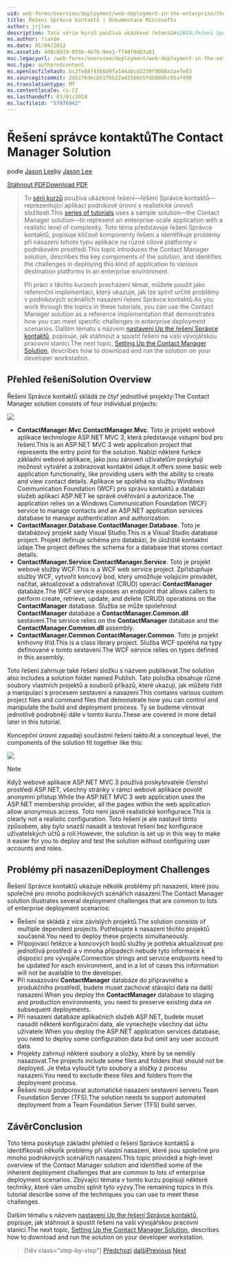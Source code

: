```yaml
---
uid: web-forms/overview/deployment/web-deployment-in-the-enterprise/the-contact-manager-solution
title: Řešení Správce kontaktů | Dokumentace Microsoftu
author: jrjlee
description: Tato série kurzů používá ukázkové řešení&#x2014;řešení Správce kontaktů&#x2014;reprezentující aplikaci podnikové úrovni s realistické leve...
ms.author: riande
ms.date: 05/04/2012
ms.assetid: 4d8c8d19-055b-4b70-9ee1-f748f0db3a01
msc.legacyurl: /web-forms/overview/deployment/web-deployment-in-the-enterprise/the-contact-manager-solution
msc.type: authoredcontent
ms.openlocfilehash: bc2fe88f4566d9fa144abcd2239f9008a1aefe83
ms.sourcegitcommit: 24b1f6decbb17bb22a45166e5fdb0845c65af498
ms.translationtype: MT
ms.contentlocale: cs-CZ
ms.lasthandoff: 03/01/2019
ms.locfileid: "57076942"
---
```

<a name="the-contact-manager-solution"></a><span data-ttu-id="f103b-103">Řešení správce kontaktů</span><span class="sxs-lookup"><span data-stu-id="f103b-103">The Contact Manager Solution</span></span>
====================
<span data-ttu-id="f103b-104">podle [Jason Lee](https://github.com/jrjlee)</span><span class="sxs-lookup"><span data-stu-id="f103b-104">by [Jason Lee](https://github.com/jrjlee)</span></span>

[<span data-ttu-id="f103b-105">Stáhnout PDF</span><span class="sxs-lookup"><span data-stu-id="f103b-105">Download PDF</span></span>](https://msdnshared.blob.core.windows.net/media/MSDNBlogsFS/prod.evol.blogs.msdn.com/CommunityServer.Blogs.Components.WeblogFiles/00/00/00/63/56/8130.DeployingWebAppsInEnterpriseScenarios.pdf)

> <span data-ttu-id="f103b-106">To [sérii kurzů](web-deployment-in-the-enterprise.md) používá ukázkové řešení&#x2014;řešení Správce kontaktů&#x2014;reprezentující aplikaci podnikové úrovni s realistické úroveň složitosti.</span><span class="sxs-lookup"><span data-stu-id="f103b-106">This [series of tutorials](web-deployment-in-the-enterprise.md) uses a sample solution&#x2014;the Contact Manager solution&#x2014;to represent an enterprise-scale application with a realistic level of complexity.</span></span> <span data-ttu-id="f103b-107">Toto téma představuje řešení Správce kontaktů, popisuje klíčové komponenty řešení a identifikuje problémy při nasazení tohoto typu aplikace na různé cílové platformy v podnikovém prostředí.</span><span class="sxs-lookup"><span data-stu-id="f103b-107">This topic introduces the Contact Manager solution, describes the key components of the solution, and identifies the challenges in deploying this kind of application to various destination platforms in an enterprise environment.</span></span>
> 
> <span data-ttu-id="f103b-108">Při práci v těchto kurzech procházení témat, můžete použít jako referenční implementaci, který ukazuje, jak lze splnit určité problémy v podnikových scénářích nasazení řešení Správce kontaktů.</span><span class="sxs-lookup"><span data-stu-id="f103b-108">As you work through the topics in these tutorials, you can use the Contact Manager solution as a reference implementation that demonstrates how you can meet specific challenges in enterprise deployment scenarios.</span></span> <span data-ttu-id="f103b-109">Dalším tématu s názvem [nastavení Up the řešení Správce kontaktů](setting-up-the-contact-manager-solution.md), popisuje, jak stáhnout a spustit řešení na vaši vývojářskou pracovní stanici.</span><span class="sxs-lookup"><span data-stu-id="f103b-109">The next topic, [Setting Up the Contact Manager Solution](setting-up-the-contact-manager-solution.md), describes how to download and run the solution on your developer workstation.</span></span>


## <a name="solution-overview"></a><span data-ttu-id="f103b-110">Přehled řešení</span><span class="sxs-lookup"><span data-stu-id="f103b-110">Solution Overview</span></span>

<span data-ttu-id="f103b-111">Řešení Správce kontaktů skládá ze čtyř jednotlivé projekty:</span><span class="sxs-lookup"><span data-stu-id="f103b-111">The Contact Manager solution consists of four individual projects:</span></span>

![](the-contact-manager-solution/_static/image1.png)

- <span data-ttu-id="f103b-112">**ContactManager.Mvc**.</span><span class="sxs-lookup"><span data-stu-id="f103b-112">**ContactManager.Mvc**.</span></span> <span data-ttu-id="f103b-113">Toto je projekt webové aplikace technologie ASP.NET MVC 3, která představuje vstupní bod pro řešení.</span><span class="sxs-lookup"><span data-stu-id="f103b-113">This is an ASP.NET MVC 3 web application project that represents the entry point for the solution.</span></span> <span data-ttu-id="f103b-114">Nabízí některé funkce základní webové aplikace, jako jsou zároveň uživatelům poskytují možnost vytvářet a zobrazovat kontaktní údaje.</span><span class="sxs-lookup"><span data-stu-id="f103b-114">It offers some basic web application functionality, like providing users with the ability to create and view contact details.</span></span> <span data-ttu-id="f103b-115">Aplikace se spoléhá na službu Windows Communication Foundation (WCF) pro správu kontaktů a databázi služeb aplikaci ASP.NET ke správě ověřování a autorizace.</span><span class="sxs-lookup"><span data-stu-id="f103b-115">The application relies on a Windows Communication Foundation (WCF) service to manage contacts and an ASP.NET application services database to manage authentication and authorization.</span></span>
- <span data-ttu-id="f103b-116">**ContactManager.Database**.</span><span class="sxs-lookup"><span data-stu-id="f103b-116">**ContactManager.Database**.</span></span> <span data-ttu-id="f103b-117">Toto je databázový projekt sady Visual Studio.</span><span class="sxs-lookup"><span data-stu-id="f103b-117">This is a Visual Studio database project.</span></span> <span data-ttu-id="f103b-118">Projekt definuje schéma pro databázi, že úložiště kontaktní údaje.</span><span class="sxs-lookup"><span data-stu-id="f103b-118">The project defines the schema for a database that stores contact details.</span></span>
- <span data-ttu-id="f103b-119">**ContactManager.Service**.</span><span class="sxs-lookup"><span data-stu-id="f103b-119">**ContactManager.Service**.</span></span> <span data-ttu-id="f103b-120">Toto je projekt webové služby WCF.</span><span class="sxs-lookup"><span data-stu-id="f103b-120">This is a WCF web service project.</span></span> <span data-ttu-id="f103b-121">Zpřístupňuje služby WCF, vytvořit koncový bod, který umožňuje volajícím provádět, načítat, aktualizovat a odstraňovat (CRUD) operací **ContactManager** databáze.</span><span class="sxs-lookup"><span data-stu-id="f103b-121">The WCF service exposes an endpoint that allows callers to perform create, retrieve, update, and delete (CRUD) operations on the **ContactManager** database.</span></span> <span data-ttu-id="f103b-122">Služba se může spolehnout **ContactManager** databáze a **ContactManager.Common.dll** sestavení.</span><span class="sxs-lookup"><span data-stu-id="f103b-122">The service relies on the **ContactManager** database and the **ContactManager.Common.dll** assembly.</span></span>
- <span data-ttu-id="f103b-123">**ContactManager.Common**.</span><span class="sxs-lookup"><span data-stu-id="f103b-123">**ContactManager.Common**.</span></span> <span data-ttu-id="f103b-124">Toto je projekt knihovny tříd.</span><span class="sxs-lookup"><span data-stu-id="f103b-124">This is a class library project.</span></span> <span data-ttu-id="f103b-125">Služba WCF spoléhá na typy definované v tomto sestavení.</span><span class="sxs-lookup"><span data-stu-id="f103b-125">The WCF service relies on types defined in this assembly.</span></span>

<span data-ttu-id="f103b-126">Toto řešení zahrnuje také řešení složku s názvem publikovat.</span><span class="sxs-lookup"><span data-stu-id="f103b-126">The solution also includes a solution folder named Publish.</span></span> <span data-ttu-id="f103b-127">Tato položka obsahuje různé soubory vlastních projektů a souborů příkazů, které ukazují, jak můžete řídit a manipulaci s procesem sestavení a nasazení.</span><span class="sxs-lookup"><span data-stu-id="f103b-127">This contains various custom project files and command files that demonstrate how you can control and manipulate the build and deployment process.</span></span> <span data-ttu-id="f103b-128">Ty se budeme věnovat jednotlivě podrobněji dále v tomto kurzu.</span><span class="sxs-lookup"><span data-stu-id="f103b-128">These are covered in more detail later in this tutorial.</span></span>

<span data-ttu-id="f103b-129">Koncepční úrovni zapadají součástmi řešení takto:</span><span class="sxs-lookup"><span data-stu-id="f103b-129">At a conceptual level, the components of the solution fit together like this:</span></span>

![](the-contact-manager-solution/_static/image2.png)

> [!NOTE]
> <span data-ttu-id="f103b-130">Když webové aplikace ASP.NET MVC 3 používá poskytovatele členství prostředí ASP.NET, všechny stránky v rámci webové aplikace povolit anonymní přístup.</span><span class="sxs-lookup"><span data-stu-id="f103b-130">While the ASP.NET MVC 3 web application uses the ASP.NET membership provider, all the pages within the web application allow anonymous access.</span></span> <span data-ttu-id="f103b-131">Toto není jasně realistické konfigurace.</span><span class="sxs-lookup"><span data-stu-id="f103b-131">This is clearly not a realistic configuration.</span></span> <span data-ttu-id="f103b-132">Toto řešení je ale nastavit tímto způsobem, aby bylo snazší nasadit a testovat řešení bez konfigurace uživatelských účtů a rolí.</span><span class="sxs-lookup"><span data-stu-id="f103b-132">However, the solution is set up in this way to make it easier for you to deploy and test the solution without configuring user accounts and roles.</span></span>


## <a name="deployment-challenges"></a><span data-ttu-id="f103b-133">Problémy při nasazení</span><span class="sxs-lookup"><span data-stu-id="f103b-133">Deployment Challenges</span></span>

<span data-ttu-id="f103b-134">Řešení Správce kontaktů ukazuje několik problémy při nasazení, které jsou společné pro mnoho podnikových scénářích nasazení:</span><span class="sxs-lookup"><span data-stu-id="f103b-134">The Contact Manager solution illustrates several deployment challenges that are common to lots of enterprise deployment scenarios:</span></span>

- <span data-ttu-id="f103b-135">Řešení se skládá z více závislých projektů.</span><span class="sxs-lookup"><span data-stu-id="f103b-135">The solution consists of multiple dependent projects.</span></span> <span data-ttu-id="f103b-136">Potřebujete k nasazení těchto projektů současně.</span><span class="sxs-lookup"><span data-stu-id="f103b-136">You need to deploy these projects simultaneously.</span></span>
- <span data-ttu-id="f103b-137">Připojovací řetězce a koncových bodů služby je potřeba aktualizovat pro jednotlivá prostředí a v mnoha případech nebude tyto informace k dispozici pro vývojáře.</span><span class="sxs-lookup"><span data-stu-id="f103b-137">Connection strings and service endpoints need to be updated for each environment, and in a lot of cases this information will not be available to the developer.</span></span>
- <span data-ttu-id="f103b-138">Při nasazování **ContactManager** databáze do přípravného a produkčního prostředí, budete muset zachovat stávající data na další nasazení.</span><span class="sxs-lookup"><span data-stu-id="f103b-138">When you deploy the **ContactManager** database to staging and production environments, you need to preserve existing data on subsequent deployments.</span></span>
- <span data-ttu-id="f103b-139">Při nasazení databáze aplikačních služeb ASP.NET, budete muset nasadit některé konfigurační data, ale vynechejte všechny dat účtu uživatele.</span><span class="sxs-lookup"><span data-stu-id="f103b-139">When you deploy the ASP.NET application services database, you need to deploy some configuration data but omit any user account data.</span></span>
- <span data-ttu-id="f103b-140">Projekty zahrnují některé soubory a složky, které by se neměly nasazovat.</span><span class="sxs-lookup"><span data-stu-id="f103b-140">The projects include some files and folders that should not be deployed.</span></span> <span data-ttu-id="f103b-141">Je třeba vyloučit tyto soubory a složky z procesu nasazení.</span><span class="sxs-lookup"><span data-stu-id="f103b-141">You need to exclude these files and folders from the deployment process.</span></span>
- <span data-ttu-id="f103b-142">Řešení musí podporovat automatické nasazení sestavení serveru Team Foundation Server (TFS).</span><span class="sxs-lookup"><span data-stu-id="f103b-142">The solution needs to support automated deployment from a Team Foundation Server (TFS) build server.</span></span>

## <a name="conclusion"></a><span data-ttu-id="f103b-143">Závěr</span><span class="sxs-lookup"><span data-stu-id="f103b-143">Conclusion</span></span>

<span data-ttu-id="f103b-144">Toto téma poskytuje základní přehled o řešení Správce kontaktů a identifikovali několik problémy při vlastní nasazení, které jsou společné pro mnoho podnikových scénářích nasazení.</span><span class="sxs-lookup"><span data-stu-id="f103b-144">This topic provided a high-level overview of the Contact Manager solution and identified some of the inherent deployment challenges that are common to lots of enterprise deployment scenarios.</span></span> <span data-ttu-id="f103b-145">Zbývající témata v tomto kurzu popisují některé techniky, které vám umožní splnit tyto výzvy.</span><span class="sxs-lookup"><span data-stu-id="f103b-145">The remaining topics in this tutorial describe some of the techniques you can use to meet these challenges.</span></span>

<span data-ttu-id="f103b-146">Dalším tématu s názvem [nastavení Up the řešení Správce kontaktů](setting-up-the-contact-manager-solution.md), popisuje, jak stáhnout a spustit řešení na vaši vývojářskou pracovní stanici.</span><span class="sxs-lookup"><span data-stu-id="f103b-146">The next topic, [Setting Up the Contact Manager Solution](setting-up-the-contact-manager-solution.md), describes how to download and run the solution on your developer workstation.</span></span>

> [!div class="step-by-step"]
> <span data-ttu-id="f103b-147">[Předchozí](web-deployment-in-the-enterprise.md)
> [další](setting-up-the-contact-manager-solution.md)</span><span class="sxs-lookup"><span data-stu-id="f103b-147">[Previous](web-deployment-in-the-enterprise.md)
[Next](setting-up-the-contact-manager-solution.md)</span></span>
